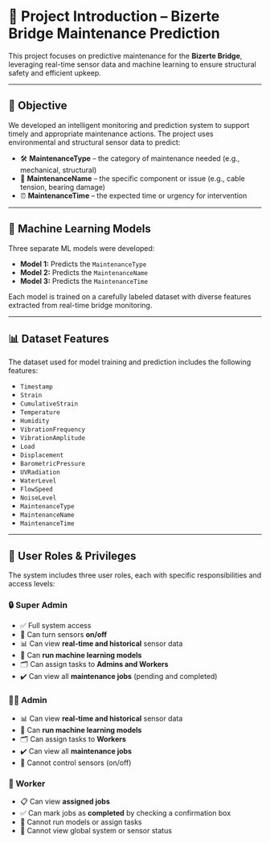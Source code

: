 # 📌 Project Introduction – Bizerte Bridge Maintenance Prediction

This project focuses on predictive maintenance for the **Bizerte Bridge**, leveraging real-time sensor data and machine learning to ensure structural safety and efficient upkeep.

---

## 🎯 Objective

We developed an intelligent monitoring and prediction system to support timely and appropriate maintenance actions. The project uses environmental and structural sensor data to predict:

- 🛠️ **MaintenanceType** – the category of maintenance needed (e.g., mechanical, structural)  
- 🧰 **MaintenanceName** – the specific component or issue (e.g., cable tension, bearing damage)  
- ⏰ **MaintenanceTime** – the expected time or urgency for intervention  

---

## 🤖 Machine Learning Models

Three separate ML models were developed:

- **Model 1:** Predicts the `MaintenanceType`  
- **Model 2:** Predicts the `MaintenanceName`  
- **Model 3:** Predicts the `MaintenanceTime`  

Each model is trained on a carefully labeled dataset with diverse features extracted from real-time bridge monitoring.

---

## 📊 Dataset Features

The dataset used for model training and prediction includes the following features:

- `Timestamp`  
- `Strain`  
- `CumulativeStrain`  
- `Temperature`  
- `Humidity`  
- `VibrationFrequency`  
- `VibrationAmplitude`  
- `Load`  
- `Displacement`  
- `BarometricPressure`  
- `UVRadiation`  
- `WaterLevel`  
- `FlowSpeed`  
- `NoiseLevel`  
- `MaintenanceType`  
- `MaintenanceName`  
- `MaintenanceTime`  

---

## 👥 User Roles & Privileges

The system includes three user roles, each with specific responsibilities and access levels:

### 🔒 Super Admin

- ✅ Full system access  
- 🔁 Can turn sensors **on/off**  
- 📊 Can view **real-time and historical** sensor data  
- 🧠 Can **run machine learning models**  
- 🗂️ Can assign tasks to **Admins and Workers**  
- ✔️ Can view all **maintenance jobs** (pending and completed)  

### 👨‍💼 Admin

- 📊 Can view **real-time and historical** sensor data  
- 🧠 Can **run machine learning models**  
- 🗂️ Can assign tasks to **Workers**  
- ✔️ Can view all **maintenance jobs**  
- 🚫 Cannot control sensors (on/off)  

### 👷 Worker

- 📋 Can view **assigned jobs**  
- ✅ Can mark jobs as **completed** by checking a confirmation box  
- 🚫 Cannot run models or assign tasks  
- 🚫 Cannot view global system or sensor status  
